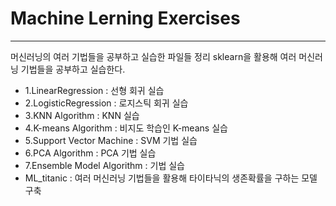 #  Machine Lerning Exercises
---
머신러닝의 여러 기법들을 공부하고 실습한 파일들 정리
sklearn을 활용해 여러 머신러닝 기법들을 공부하고 실습한다.

- 1.LinearRegression : 선형 회귀 실습
- 2.LogisticRegression : 로지스틱 회귀 실습
- 3.KNN Algorithm : KNN  실습
- 4.K-means Algorithm : 비지도 학습인 K-means 실습
- 5.Support Vector Machine : SVM 기법 실습
- 6.PCA Algorithm : PCA 기법 실습
- 7.Ensemble Model Algorithm : 기법 실습
- ML_titanic : 여러 머신러닝 기법들을 활용해 타이타닉의 생존확률을 구하는 모델 구축
